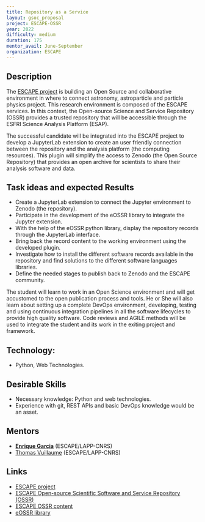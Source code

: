 ```yaml
---
title: Repository as a Service
layout: gsoc_proposal
project: ESCAPE-OSSR
year: 2022
difficulty: medium
duration: 175
mentor_avail: June-September
organization: ESCAPE
---
```


## Description

The [ESCAPE project](https://projectescape.eu/) is building an Open Source and collaborative 
environment in where to connect astronomy, astroparticle and particle physics project. This 
research environment is composed of the ESCAPE services. In this context, the Open-source 
Science and Service Repository (OSSR) provides a trusted repository that will be accessible 
through the ESFRI Science Analysis Platform (ESAP).

The successful candidate will be integrated into the ESCAPE project to develop a JupyterLab 
extension to create an user friendly connection between the repository and the analysis platform 
(the computing resources). This plugin will simplify the access to Zenodo (the Open Source 
Repository) that provides an open archive for scientists to share their analysis software 
and data.
 

## Task ideas and expected Results

* Create a JupyterLab extension to connect the Jupyter environment to Zenodo (the repository). 
* Participate in the development of the eOSSR library to integrate the Jupyter extension. 
* With the help of the eOSSR python library, display the repository records through the JupyterLab interface.
* Bring back the record content to the working environment using the developed plugin.
* Investigate how to install the different software records available in the repository and find solutions
to the different software languages libraries.
* Define the needed stages to publish back to Zenodo and the ESCAPE community.

The student will learn to work in an Open Science environment and will get accustomed to the open
publication process and tools. He or She will also learn about setting up a complete DevOps 
environment, developing, testing and using continuous integration pipelines in all the software lifecycles to 
provide high quality software. Code reviews and AGILE methods will be used to integrate the student and its
work in the exiting project and framework.


## Technology:
 * Python, Web Technologies.

## Desirable Skills
 * Necessary knowledge: Python and web technologies.
 * Experience with git, REST APIs and basic DevOps knowledge would be an asset.

## Mentors
 * **[Enrique Garcia](mailto:garcia@lapp.in2p3.fr)** (ESCAPE/LAPP-CNRS)
 * [Thomas Vuillaume](mailto:vuillaume@lapp.in2p3.fr) (ESCAPE/LAPP-CNRS)

## Links
 * [ESCAPE project](https://projectescape.eu/about-us)
 * [ESCAPE Open-source Scientific Software and Service Repository (OSSR)](http://purl.org/escape/ossr)
 * [ESCAPE OSSR content](https://zenodo.org/communities/escape2020)
 * [eOSSR library](https://gitlab.in2p3.fr/escape2020/wp3/eossr/)